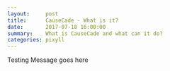 ```yaml
---
layout:     post
title:      CauseCade - What is it?
date:       2017-07-18 16:00:00
summary:    What is CauseCade and what can it do?
categories: pixyll
---
```


Testing Message goes here